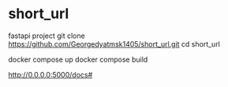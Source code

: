 # short_url
fastapi project
git clone https://github.com/Georgedyatmsk1405/short_url.git
cd short_url

docker compose up
docker compose build

http://0.0.0.0:5000/docs#
